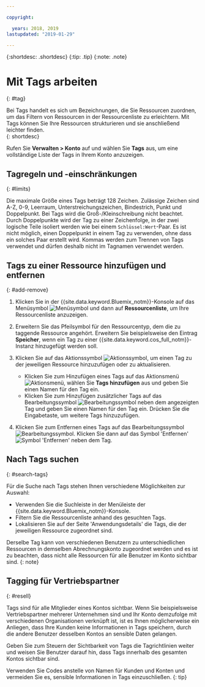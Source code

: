```yaml
---

copyright:

  years: 2018, 2019
lastupdated: "2019-01-29"

---
```


{:shortdesc: .shortdesc}
{:tip: .tip}
{:note: .note}


# Mit Tags arbeiten
{: #tag}

Bei Tags handelt es sich um Bezeichnungen, die Sie Ressourcen zuordnen, um das Filtern von Ressourcen in der Ressourcenliste zu erleichtern. Mit Tags können Sie Ihre Ressourcen strukturieren und sie anschließend leichter finden.  
{: shortdesc}

Rufen Sie **Verwalten > Konto** auf und wählen Sie **Tags** aus, um eine vollständige Liste der Tags in Ihrem Konto anzuzeigen.

## Tagregeln und -einschränkungen
{: #limits}

Die maximale Größe eines Tags beträgt 128 Zeichen. Zulässige Zeichen sind A-Z, 0-9, Leerraum, Unterstreichungszeichen, Bindestrich, Punkt und Doppelpunkt. Bei Tags wird die Groß-/Kleinschreibung nicht beachtet. Durch Doppelpunkte wird der Tag zu einer Zeichenfolge, in der zwei logische Teile isoliert werden wie bei einem `Schlüssel:Wert`-Paar. Es ist nicht möglich, einen Doppelpunkt in einem Tag zu verwenden, ohne dass ein solches Paar erstellt wird. Kommas werden zum Trennen von Tags verwendet und dürfen deshalb nicht im Tagnamen verwendet werden.

## Tags zu einer Ressource hinzufügen und entfernen
{: #add-remove}

1. Klicken Sie in der {{site.data.keyword.Bluemix_notm}}-Konsole auf das Menüsymbol ![Menüsymbol](../icons/icon_hamburger.svg) und dann auf **Ressourcenliste**, um Ihre Ressourcenliste anzuzeigen. 
2. Erweitern Sie das Pfeilsymbol für den Ressourcentyp, dem die zu taggende Ressource angehört. Erweitern Sie beispielsweise den Eintrag **Speicher**, wenn ein Tag zu einer {{site.data.keyword.cos_full_notm}}-Instanz hinzugefügt werden soll.  
3. Klicken Sie auf das Aktionssymbol ![Aktionssymbol](../icons/action-menu-icon.svg), um einen Tag zu der jeweiligen Ressource hinzuzufügen oder zu aktualisieren. 

    * Klicken Sie zum Hinzufügen eines Tags auf das Aktionsmenü ![Aktionsmenü](../icons/action-menu-icon.svg), wählen Sie **Tags hinzufügen** aus und geben Sie einen Namen für den Tag ein. 
    * Klicken Sie zum Hinzufügen zusätzlicher Tags auf das Bearbeitungssymbol ![Bearbeitungssymbol](../icons/edit-tagging.svg) neben dem angezeigten Tag und geben Sie einen Namen für den Tag ein. Drücken Sie die Eingabetaste, um weitere Tags hinzuzufügen.
4. Klicken Sie zum Entfernen eines Tags auf das Bearbeitungssymbol ![Bearbeitungssymbol](../icons/edit-tagging.svg). Klicken Sie dann auf das Symbol 'Entfernen' ![Symbol 'Entfernen'](../icons/close-tagging.svg) neben dem Tag. 

## Nach Tags suchen
{: #search-tags}

Für die Suche nach Tags stehen Ihnen verschiedene Möglichkeiten zur Auswahl:

  * Verwenden Sie die Suchleiste in der Menüleiste der {{site.data.keyword.Bluemix_notm}}-Konsole.
  * Filtern Sie die Ressourcenliste anhand des gesuchten Tags.
  * Lokalisieren Sie auf der Seite 'Anwendungsdetails' die Tags, die der jeweiligen Ressource zugeordnet sind.

Derselbe Tag kann von verschiedenen Benutzern zu unterschiedlichen Ressourcen in demselben Abrechnungskonto zugeordnet werden und es ist zu beachten, dass nicht alle Ressourcen für alle Benutzer im Konto sichtbar sind.
{: note}


## Tagging für Vertriebspartner
{: #resell}

Tags sind für alle Mitglieder eines Kontos sichtbar.
Wenn Sie beispielsweise Vertriebspartner mehrerer Unternehmen sind und Ihr Konto demzufolge mit verschiedenen Organisationen verknüpft ist, ist es Ihnen möglicherweise ein Anliegen, dass Ihre Kunden keine Informationen in Tags speichern, durch die andere Benutzer desselben Kontos an sensible Daten gelangen. 

Geben Sie zum Steuern der Sichtbarkeit von Tags die Tagrichtlinien weiter und weisen Sie Benutzer darauf hin, dass Tags innerhalb des gesamten Kontos sichtbar sind. 

Verwenden Sie Codes anstelle von Namen für Kunden und Konten und vermeiden Sie es, sensible Informationen in Tags einzuschließen.
{: tip}

